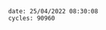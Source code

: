 

                date: 25/04/2022 08:30:08
                cycles: 90960

                         